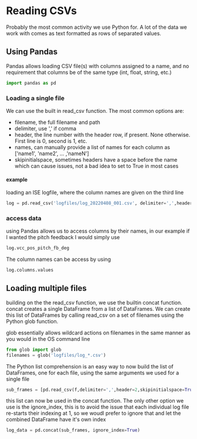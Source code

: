 # Reading CSVs
Probably the most common activity we use Python for. A lot of the data we work with comes as text formatted as rows of separated values.

## Using Pandas
Pandas allows loading CSV file(s) with columns assigned to a name, and no requirement that columns be of the same type (int, float, string, etc.)

~~~python
import pandas as pd
~~~

### Loading a single file
We can use the built in read_csv function. The most common options are:

- filename, the full filename and path
- delimiter, use ',' if comma
- header, the line number with the header row, if present. None otherwise. First line is 0, second is 1, etc.
- names, can manually provide a list of names for each column as ['name1', 'name2', ... ,'nameN']
- skipinitialspace, sometimes headers have a space before the name which can cause issues, not a bad idea to set to True in most cases

#### example
loading an ISE logfile, where the column names are given on the third line

~~~python
log = pd.read_csv('logfiles/log_20220408_001.csv', delimiter=',',header=2,skipinitialspace=True)
~~~

### access data
using Pandas allows us to access columns by their names, in our example if I wanted the pitch feedback I would simply use

~~~python
log.vcc_pos_pitch_fb_deg
~~~

The column names can be access by using

~~~python
log.columns.values
~~~

## Loading multiple files
building on the the read_csv function, we use the builtin concat function. concat creates a single DataFrame from a list of DataFrames. We can create this list of DataFrames by calling read_csv on a set of filenames using the Python glob function. 

glob essentially allows wildcard actions on filenames in the same manner as you would in the OS command line

~~~python
from glob import glob
filenames = glob('logfiles/log_*.csv')
~~~

The Python list comprehension is an easy way to now build the list of DataFrames, one for each file, using the same arguments we used for a single file

~~~python
sub_frames = [pd.read_csv(f,delimiter=',',header=2,skipinitialspace=True) for f in filenames]
~~~

this list can now be used in the concat function. The only other option we use is the ignore_index, this is to avoid the issue that each individual log file re-starts their indexing at 1, so we woudl prefer to ignore that and let the combined DataFrame have it's own index

~~~python
log_data = pd.concat(sub_frames, ignore_index=True)
~~~